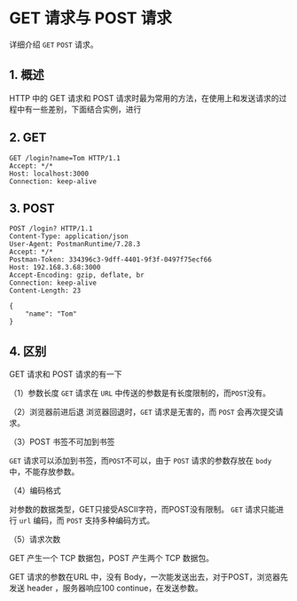 # GET 请求与 POST 请求

详细介绍 `GET` `POST` 请求。

## 1. 概述

HTTP 中的 GET 请求和 POST 请求时最为常用的方法，在使用上和发送请求的过程中有一些差别，下面结合实例，进行

## 2. GET

```HTTP
GET /login?name=Tom HTTP/1.1
Accept: */*
Host: localhost:3000
Connection: keep-alive
```

## 3. POST

```HTTP
POST /login? HTTP/1.1
Content-Type: application/json
User-Agent: PostmanRuntime/7.28.3
Accept: */*
Postman-Token: 334396c3-9dff-4401-9f3f-0497f75ecf66
Host: 192.168.3.68:3000
Accept-Encoding: gzip, deflate, br
Connection: keep-alive
Content-Length: 23

{
    "name": "Tom"
}
```

## 4. 区别

GET 请求和 POST 请求的有一下

（1）参数长度
`GET` 请求在 `URL` 中传送的参数是有长度限制的，而`POST`没有。

（2）浏览器前进后退
 浏览器回退时，`GET` 请求是无害的，而 `POST` 会再次提交请求。

（3）POST 书签不可加到书签

`GET` 请求可以添加到书签，而`POST`不可以，由于 `POST` 请求的参数存放在 `body` 中，不能存放参数。

（4）编码格式

对参数的数据类型，GET只接受ASCII字符，而POST没有限制。
`GET` 请求只能进行 `url` 编码，而 `POST` 支持多种编码方式。

（5）请求次数

GET 产生一个 TCP 数据包，POST 产生两个 TCP 数据包。

GET 请求的参数在URL 中，没有 Body，一次能发送出去，对于POST，浏览器先发送 header ，服务器响应100 continue，在发送参数。